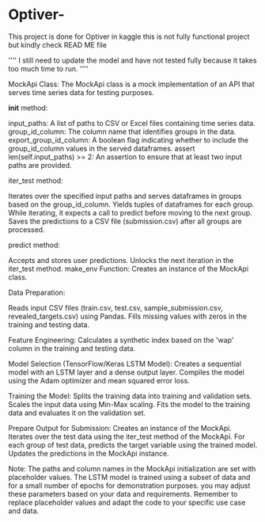 # Optiver-
This project is done for Optiver in kaggle this is not  fully functional project but kindly check READ ME file

''''
I still need to update the model and have not tested fully because it takes too much time to run.
''''

MockApi Class:
The MockApi class is a mock implementation of an API that serves time series data for testing purposes.

__init__ method:

input_paths: A list of paths to CSV or Excel files containing time series data.
group_id_column: The column name that identifies groups in the data.
export_group_id_column: A boolean flag indicating whether to include the group_id_column values in the served dataframes.
assert len(self.input_paths) >= 2: An assertion to ensure that at least two input paths are provided.

iter_test method:

Iterates over the specified input paths and serves dataframes in groups based on the group_id_column.
Yields tuples of dataframes for each group.
While iterating, it expects a call to predict before moving to the next group.
Saves the predictions to a CSV file (submission.csv) after all groups are processed.

predict method:

Accepts and stores user predictions.
Unlocks the next iteration in the iter_test method.
make_env Function:
Creates an instance of the MockApi class.

Data Preparation:

Reads input CSV files (train.csv, test.csv, sample_submission.csv, revealed_targets.csv) using Pandas.
Fills missing values with zeros in the training and testing data.

Feature Engineering:
Calculates a synthetic index based on the 'wap' column in the training and testing data.

Model Selection (TensorFlow/Keras LSTM Model):
Creates a sequential model with an LSTM layer and a dense output layer.
Compiles the model using the Adam optimizer and mean squared error loss.

Training the Model:
Splits the training data into training and validation sets.
Scales the input data using Min-Max scaling.
Fits the model to the training data and evaluates it on the validation set.

Prepare Output for Submission:
Creates an instance of the MockApi.
Iterates over the test data using the iter_test method of the MockApi.
For each group of test data, predicts the target variable using the trained model.
Updates the predictions in the MockApi instance.

Note:
The paths and column names in the MockApi initialization are set with placeholder values.
The LSTM model is trained using a subset of data and for a small number of epochs for demonstration purposes. 
you may adjust these parameters based on your data and requirements.
Remember to replace placeholder values and adapt the code to your specific use case and data.
